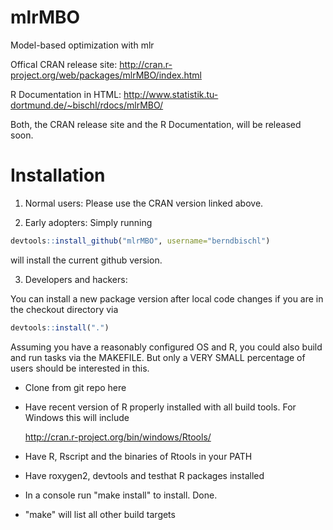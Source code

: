 mlrMBO
======

Model-based optimization with mlr 

Offical CRAN release site: 
http://cran.r-project.org/web/packages/mlrMBO/index.html

R Documentation in HTML:
http://www.statistik.tu-dortmund.de/~bischl/rdocs/mlrMBO/

Both, the CRAN release site and the R Documentation, will be released soon.

Installation
============

1) Normal users:
Please use the CRAN version linked above.

2) Early adopters: Simply running
```r
devtools::install_github("mlrMBO", username="berndbischl")
```
will install the current github version.

3) Developers and hackers:

You can install a new package version after local code changes if you are in the checkout directory via
```r
devtools::install(".")
```
Assuming you have a reasonably configured OS and R, you could also build and run tasks via the MAKEFILE.
But only a VERY SMALL percentage of users should be interested in this.

- Clone from git repo here

- Have recent version of R properly installed with all build tools. For Windows this will include 
  
  http://cran.r-project.org/bin/windows/Rtools/

- Have R, Rscript and the binaries of Rtools in your PATH 

- Have roxygen2, devtools and testhat R packages installed

- In a console run "make install" to install. Done.

- "make" will list all other build targets
